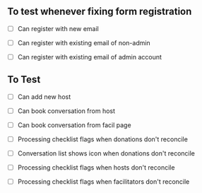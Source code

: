 ## To test whenever fixing form registration
- [ ] Can register with new email
- [ ] Can register with existing email of non-admin
- [ ] Can register with existing email of admin account


## To Test

- [ ] Can add new host
- [ ] Can book conversation from host
- [ ] Can book conversation from facil page
- [ ] Processing checklist flags when donations don't reconcile
- [ ] Conversation list shows icon when donations don't reconcile
- [ ] Processing checklist flags when hosts don't reconcile
- [ ] Processing checklist flags when facilitators don't reconcile

